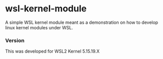 # wsl-kernel-module

A simple WSL kernel module meant as a demonstration on how to develop linux kernel modules under WSL.

### Version

This was developed for WSL2 Kernel 5.15.19.X
